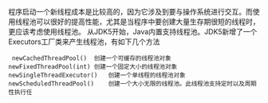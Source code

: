 程序启动一个新线程成本是比较高的，因为它涉及到要与操作系统进行交互。而使用线程池可以很好的提高性能，尤其是当程序中要创建大量生存期很短的线程时，更应该考虑使用线程池。
从JDK5开始，Java内置支持线程池。JDK5新增了一个Executors工厂类来产生线程池，有如下几个方法
```
 newCachedThreadPool()	创建一个可缓存的线程池对象
newFixedThreadPool(int)	创建一个固定大小的线程池对象
newSingleThreadExecutor()	创建一个单线程的线程池对象
newScheduledThreadPool()	创建一个大小无限的线程池。此线程池支持定时以及周期性执行任
```
